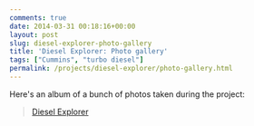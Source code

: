 ```yaml
---
comments: true
date: 2014-03-31 00:18:16+00:00
layout: post
slug: diesel-explorer-photo-gallery
title: 'Diesel Explorer: Photo gallery'
tags: ["Cummins", "turbo diesel"]
permalink: /projects/diesel-explorer/photo-gallery.html
---
```


Here's an album of a bunch of photos taken during the project:

<blockquote class="imgur-embed-pub" lang="en" data-id="a/YLLH3"><a href="//imgur.com/a/YLLH3">Diesel Explorer</a></blockquote><script async src="//s.imgur.com/min/embed.js" charset="utf-8"></script>
